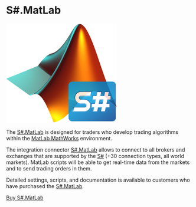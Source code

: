 # S\#.MatLab

![matlab stocksharp](../images/matlab_stocksharp.png)

The [S\#.MatLab](MatLab.md) is designed for traders who develop trading algorithms within the [MatLab MathWorks](https://www.mathworks.com) environment. 

The integration connector [S\#.MatLab](MatLab.md) allows to connect to all brokers and exchanges that are supported by the [S\#](StockSharpAbout.md) (+30 connection types, all world markets). MatLab scripts will be able to get real\-time data from the markets and to send trading orders in them. 

Detailed settings, scripts, and documentation is available to customers who have purchased the [S\#.MatLab](MatLab.md). 

[Buy S\#.MatLab](https://stocksharp.com/products/pricing/#matlab)
